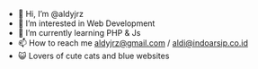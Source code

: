 - 👋 Hi, I’m @aldyjrz
- 👀 I’m interested in Web Development
- 🌱 I’m currently learning PHP & Js 
- 📫 How to reach me aldyjrz@gmail.com / aldi@indoarsip.co.id
- :smiley_cat: Lovers of cute cats and blue websites

<!---
aldyjrz/aldyjrz is a ✨ special ✨ repository because its `README.md` (this file) appears on your GitHub profile.
You can click the Preview link to take a look at your changes.
--->
